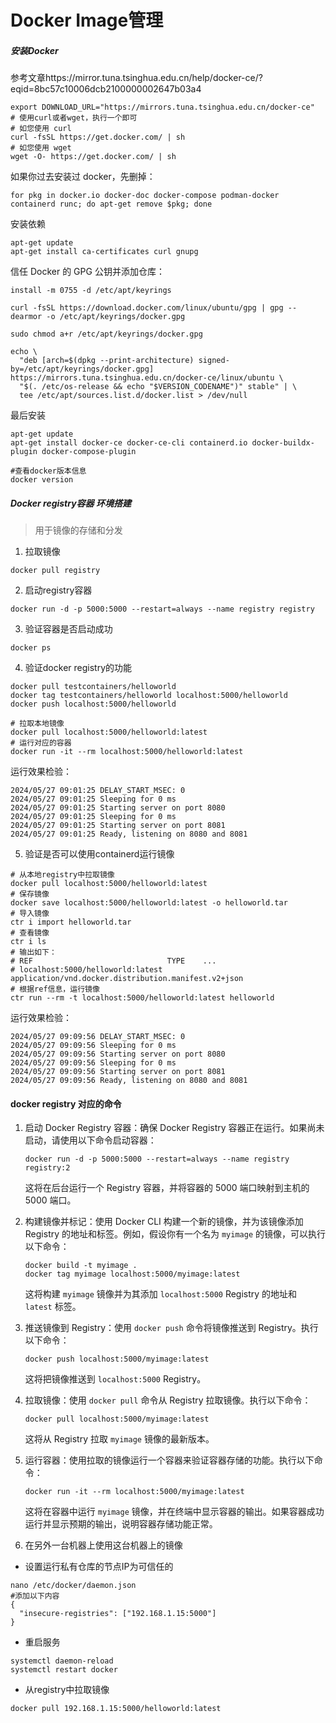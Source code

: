 # Docker Image管理

##### 安装Docker

参考文章https://mirror.tuna.tsinghua.edu.cn/help/docker-ce/?eqid=8bc57c10006dcb2100000002647b03a4

```
export DOWNLOAD_URL="https://mirrors.tuna.tsinghua.edu.cn/docker-ce"
# 使用curl或者wget，执行一个即可
# 如您使用 curl
curl -fsSL https://get.docker.com/ | sh
# 如您使用 wget
wget -O- https://get.docker.com/ | sh
```



如果你过去安装过 docker，先删掉：

```
for pkg in docker.io docker-doc docker-compose podman-docker containerd runc; do apt-get remove $pkg; done
```

安装依赖

```
apt-get update
apt-get install ca-certificates curl gnupg
```

信任 Docker 的 GPG 公钥并添加仓库：

```
install -m 0755 -d /etc/apt/keyrings

curl -fsSL https://download.docker.com/linux/ubuntu/gpg | gpg --dearmor -o /etc/apt/keyrings/docker.gpg

sudo chmod a+r /etc/apt/keyrings/docker.gpg

echo \
  "deb [arch=$(dpkg --print-architecture) signed-by=/etc/apt/keyrings/docker.gpg] https://mirrors.tuna.tsinghua.edu.cn/docker-ce/linux/ubuntu \
  "$(. /etc/os-release && echo "$VERSION_CODENAME")" stable" | \
  tee /etc/apt/sources.list.d/docker.list > /dev/null
```

最后安装

```
apt-get update
apt-get install docker-ce docker-ce-cli containerd.io docker-buildx-plugin docker-compose-plugin

#查看docker版本信息
docker version
```



##### Docker registry容器 环境搭建

> 用于镜像的存储和分发

1. 拉取镜像

```shell
docker pull registry
```

2. 启动registry容器

```shell
docker run -d -p 5000:5000 --restart=always --name registry registry
```

3. 验证容器是否启动成功

```shell
docker ps
```

4. 验证docker registry的功能

```
docker pull testcontainers/helloworld
docker tag testcontainers/helloworld localhost:5000/helloworld
docker push localhost:5000/helloworld

# 拉取本地镜像
docker pull localhost:5000/helloworld:latest
# 运行对应的容器
docker run -it --rm localhost:5000/helloworld:latest
```

运行效果检验：

```shell
2024/05/27 09:01:25 DELAY_START_MSEC: 0
2024/05/27 09:01:25 Sleeping for 0 ms
2024/05/27 09:01:25 Starting server on port 8080
2024/05/27 09:01:25 Sleeping for 0 ms
2024/05/27 09:01:25 Starting server on port 8081
2024/05/27 09:01:25 Ready, listening on 8080 and 8081
```

5. 验证是否可以使用containerd运行镜像

```
# 从本地registry中拉取镜像
docker pull localhost:5000/helloworld:latest
# 保存镜像
docker save localhost:5000/helloworld:latest -o helloworld.tar
# 导入镜像
ctr i import helloworld.tar
# 查看镜像
ctr i ls
# 输出如下：
# REF                              TYPE    ...
# localhost:5000/helloworld:latest application/vnd.docker.distribution.manifest.v2+json
# 根据ref信息，运行镜像
ctr run --rm -t localhost:5000/helloworld:latest helloworld
```

运行效果检验：

```
2024/05/27 09:09:56 DELAY_START_MSEC: 0
2024/05/27 09:09:56 Sleeping for 0 ms
2024/05/27 09:09:56 Starting server on port 8080
2024/05/27 09:09:56 Sleeping for 0 ms
2024/05/27 09:09:56 Starting server on port 8081
2024/05/27 09:09:56 Ready, listening on 8080 and 8081
```



#### docker registry 对应的命令

1. 启动 Docker Registry 容器：确保 Docker Registry 容器正在运行。如果尚未启动，请使用以下命令启动容器：

   ```shell
   docker run -d -p 5000:5000 --restart=always --name registry registry:2
   ```

   这将在后台运行一个 Registry 容器，并将容器的 5000 端口映射到主机的 5000 端口。

2. 构建镜像并标记：使用 Docker CLI 构建一个新的镜像，并为该镜像添加 Registry 的地址和标签。例如，假设你有一个名为 `myimage` 的镜像，可以执行以下命令：

   ```shell
   docker build -t myimage .
   docker tag myimage localhost:5000/myimage:latest
   ```

   这将构建 `myimage` 镜像并为其添加 `localhost:5000` Registry 的地址和 `latest` 标签。

3. 推送镜像到 Registry：使用 `docker push` 命令将镜像推送到 Registry。执行以下命令：

   ```shell
   docker push localhost:5000/myimage:latest
   ```

   这将把镜像推送到 `localhost:5000` Registry。

4. 拉取镜像：使用 `docker pull` 命令从 Registry 拉取镜像。执行以下命令：

   ```shell
   docker pull localhost:5000/myimage:latest
   ```

   这将从 Registry 拉取 `myimage` 镜像的最新版本。

5. 运行容器：使用拉取的镜像运行一个容器来验证容器存储的功能。执行以下命令：

   ```shell
   docker run -it --rm localhost:5000/myimage:latest
   ```

   这将在容器中运行 `myimage` 镜像，并在终端中显示容器的输出。如果容器成功运行并显示预期的输出，说明容器存储功能正常。

6. 在另外一台机器上使用这台机器上的镜像

- 设置运行私有仓库的节点IP为可信任的

```shell
nano /etc/docker/daemon.json
#添加以下内容
{
  "insecure-registries": ["192.168.1.15:5000"]
}
```

- 重启服务

```shell
systemctl daemon-reload
systemctl restart docker
```

- 从registry中拉取镜像

```shell
docker pull 192.168.1.15:5000/helloworld:latest
```

